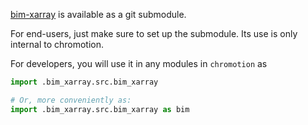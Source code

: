 [bim-xarray](https://github.com/SoftLivingMatter/bim-xarray/tree/release/chromotion)
is available as a git submodule.

For end-users, just make sure to set up the submodule. Its use is only
internal to chromotion.

For developers, you will use it in any modules in `chromotion` as 
```python
import .bim_xarray.src.bim_xarray

# Or, more conveniently as:
import .bim_xarray.src.bim_xarray as bim
```